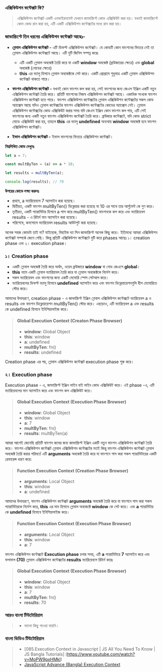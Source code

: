 ### এক্সিকিউশন কন্টেক্সট কি?

> এক্সিকিউশন কন্টেক্সট একটি এনভাইরনমেন্ট যেখানে জাভাস্ক্রিপ্ট কোড এক্সিকিউট করা হয়। যখনই জাভাস্ক্রিপ্টে কোন কোড রান করা হয়, এটি একটি এক্সিকিউশন কন্টেক্সটের মধ্যে রান করা হয়।

### জাভাস্ক্রিপ্টে তিন ধরনের এক্সিকিউশন কন্টেক্সট আছেঃ-

- **গ্লোবাল এক্সিকিউশন কন্টেক্সট -** এটি ডিফল্ট এক্সিকিউশন কন্টেক্সট। যে কোডটি কোন ফাংশনের ভিতরে নেই তা গ্লোবাল এক্সিকিউশন কন্টেক্সটে আছে। এটি দুটি জিনিস সম্পন্ন করেঃ

  - এটি একটি গ্লোবাল অবজেক্ট তৈরি করে যা একটি **window** অবজেক্ট (ব্রাউজারের ক্ষেত্রে) এবং **global** অবজেক্ট (নোডের ক্ষেত্রে)
  - **this** এর ভ্যালু হিসাবে গ্লোবাল অবজেক্টকে সেট করে। একটি প্রোগ্রামে শুধুমাত্র একটি গ্লোবাল এক্সিকিউশন কন্টেক্সট থাকতে পারে।

- **ফাংশন এক্সিকিউশন কন্টেক্সট -** যখনই কোন ফাংশন কল করা হয়, সেই ফাংশনের জন্য জেএস ইঞ্জিন একটি নতুন এক্সিকিউশন কন্টেক্সট তৈরি করে। প্রতিটি ফাংশনের নিজস্ব এক্সিকিউশন কন্টেক্সট আছে। একাধিক সংখ্যক ফাংশন এক্সিকিউশন কন্টেক্সট হতে পারে। ফাংশন এক্সিকিউশন কন্টেক্সটের গ্লোবাল এক্সিকিউশন কন্টেক্সটের সকল কোড অ্যাক্সেস আছে যদিও গ্লোবাল কন্টেক্সটের ফাংশন এক্সিকিউশন কন্টেক্সটের কোডের অ্যাক্সেস নেই। গ্লোবাল এক্সিকিউশন কন্টেক্সটের কোড এক্সিকিউট করার সময় যদি জেএস ইঞ্জিন কোন ফাংশন কল পায়, এটি সেই ফাংশনের জন্য একটি নতুন ফাংশন এক্সিকিউশন কন্টেক্সট তৈরি করে। ব্রাউজার কন্টেক্সটে, যদি কোড strict মোডে এক্সিকিউট করা হয়, তাহলে **this** এর ভ্যালু **undefined** অন্যথায় **window** অবজেক্ট হবে ফাংশন এক্সিকিউশন কন্টেক্সট।

- **ইভাল এক্সিকিউশন কন্টেক্সট -** ইভাল ফাংশনের ভিতরে এক্সিকিউশন কন্টেক্সট।

**নিম্নলিখিত কোড দেখুনঃ**

```js
let a = 7;

const multByTen = (a) => a * 10;

let results = multByTen(a);

console.log(results); // 70
```

**উপরের কোডে লক্ষ্য করুনঃ**

- প্রথমে, a ভ্যারিয়েবলে 7 অ্যাসাইন করা হয়েছে।
- দ্বিতীয়ত, একটি ফাংশন multByTen() ডিক্লেয়ার করা হয়েছে যা 10 এর সাথে তার আর্গুমেন্ট কে গুণ করে।
- তৃতীয়ত, একটি প্যারামিটার হিসাবে a পাস করে multByTen() ফাংশনকে কল করে এবং ভ্যারিয়েবল results - এ রিটার্ন মান অ্যাসাইন করা হয়েছে।
- পরিশেষে, কনসোলে ভ্যারিয়েবল results আউটপুট করা হয়েছে।

অনেক সহজ কোডটা তাই না? যাইহোক, বিহাইন্ড দ্যা সিন জাভাস্ক্রিপ্ট অনেক কিছু করে। ইতিমধ্যে আমরা এক্সিকিউশন কন্টেক্সট সম্পর্কে জেনে গেছি। কিন্তু প্রতিটি এক্সিকিউশন কন্টেক্সটে দুটি করে phases আছেঃ ১। creation phase এবং ২। execution phase।

### ১। Creation phase

- একটি গ্লোবাল অবজেক্ট তৈরি করে অর্থাৎ, ওয়েব ব্রাউজারে **window** বা নোড জেএসে **global**।
- **this** নামে একটি গ্লোবাল ভ্যারিয়াবল তৈরি করে যা গ্লোবাল অবজেক্টকে নির্দেশ করে।
- সকল ভ্যারিয়েবল এবং ফাংশনের জন্য একটি মেমোরি স্পেস সেটআপ করে।
- ভ্যারিয়েবলের ডিফল্ট ভ্যালু হিসাবে **undefined** অ্যাসাইন করে এবং ফাংশন ডিক্লেয়ারেশনগুলি হীপ মেমোরিতে স্টোর করে।

আমাদের উদাহরণে, creation phase - এ জাভাস্ক্রিপ্ট ইঞ্জিন গ্লোবাল এক্সিকিউশন কন্টেক্সটে ভ্যারিয়েবল a ও results এবং ফাংশন ডিক্লেয়ারেশন multByTen() স্টোর করে। এছাড়াও, এটি ভ্যারিয়েবল a এবং results কে undefined হিসাবে ইনিশিয়ালাইজ করে।

> #### Global Execution Context (Creaton Phase Browser)
>
> - **window**: Global Object
> - **this**: window
> - **a**: undefined
> - **multByTen**: fn()
> - **results**: undefined

Creation phase এর পর, গ্লোবাল এক্সিকিউশন কন্টেক্সট execution phase শুরু করে।

### ২। Execution phase

Execution phase - এ, জাভাস্ক্রিপ্ট ইঞ্জিন লাইন বাই লাইন কোড এক্সিকিউট করে। এই phase -এ, এটি ভ্যারিয়েবলের মান অ্যাসাইন করে এবং ফাংশন কল এক্সিকিউট করে।

> #### Global Execution Context (Execution Phase Browser)
>
> - **window**: Global Object
> - **this**: window
> - **a**: 7
> - **multByTen**: fn()
> - **results**: multByTen(a)

আমরা আগেই জেনেছি প্রতিটি ফাংশন কলের জন্য জাভাস্ক্রিপ্ট ইঞ্জিন একটি নতুন ফাংশন এক্সিকিউশন কন্টেক্সট তৈরি করে। ফাংশন এক্সিকিউশন কন্টেক্সট গ্লোবাল এক্সিকিউশন কন্টেক্সটের মতই কিন্তু ফাংশন এক্সিকিউশন কন্টেক্সট গ্লোবাল অবজেক্ট তৈরি করার পরিবর্তে এটি **arguments** অবজেক্ট তৈরি করে যা ফাংশনে পাস করা সকল প্যারামিটারের একটি রেফারেন্স ধারণ করে:

> #### Function Execution Context (Creation Phase Browser)
>
> - **arguments**: Local Object
> - **this**: window
> - **a**: undefined

আমাদের উদাহরণে, ফাংশন এক্সিকিউশন কন্টেক্সট **arguments** অবজেক্ট তৈরি করে যা ফাংশনে পাস করা সকল প্যারামিটারকে নির্দেশ করে, **this** এর মান হিসাবে গ্লোবাল অবজেক্টে **window** কে সেট করে। এবং **a** প্যারামিটার কে **undefined** হিসাবে ইনিশিয়ালাইজ করে।

> #### Function Execution Context (Execution Phase Browser)
>
> - **arguments**: Local Object
> - **this**: window
> - **a**: 7

ফাংশন এক্সিকিউশন কন্টেক্সটে **Execution phase** চলার সময়, এটি **a** প্যারামিটারে **7** অ্যাসাইন করে এবং ফলাফল **(70)** গ্লোবাল এক্সিকিউশন কন্টেক্সটের **results** ভ্যারিয়েবলে রিটার্ন করেঃ




> #### Global Execution Context (Execution Phase Browser)
>
> - **window**: Global Object
> - **this**: window
> - **a**: 7
> - **multByTen**: fn()
> - **results**: 70

### আরও বাংলা টিউটোরিয়াল 
> - ভালো কিছু পাওয়া যায়নি।  


### বাংলা ভিডিও টিউটোরিয়াল 
> - [085.Execution Context in Javascript | JS All You Need To Know | JS Bangla Tutorials]  (https://www.youtube.com/watch?v=MoPW9pxHMkI)
> - [JavaScript Advance (Bangla) Execution Context](https://www.youtube.com/watch?v=Ke0HhvI9tpw)
